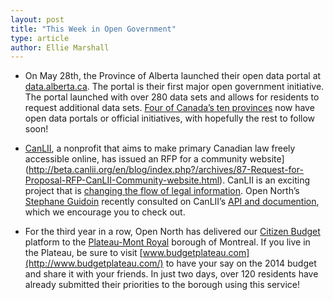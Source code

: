 ```yaml
---
layout: post
title: "This Week in Open Government"
type: article
author: Ellie Marshall
---
```

- On May 28th, the Province of Alberta launched their open data portal at [data.alberta.ca](http://data.alberta.ca/). The portal is their first major open government initiative. The portal launched with over 280 data sets and allows for residents to request additional data sets. [Four of Canada’s ten provinces](http://datalibre.ca/links-resources/) now have open data portals or official initiatives, with hopefully the rest to follow soon! 

- [CanLII](http://www.canlii.org/), a nonprofit that aims to make primary Canadian law freely accessible online, has issued an RFP for a community website](http://beta.canlii.org/en/blog/index.php?/archives/87-Request-for-Proposal-RFP-CanLII-Community-website.html). CanLII is an exciting project that is [changing the flow of legal information](http://www.slaw.ca/2013/04/03/how-canlii-can-respond-as-the-incremental-cost-of-primary-law-in-canada-moves-toward-zero/). Open North’s [Stephane Guidoin](http://www.opennorth.ca/team/) recently consulted on CanLII’s [API and documention](http://developer.canlii.org/docs), which we encourage you to check out.

- For the third year in a row, Open North has delivered our [Citizen Budget](http://citizenbudget.com/) platform to the [Plateau-Mont Royal](http://ville.montreal.qc.ca/portal/page?_pageid=7297,84229642&_dad=portal&_schema=PORTAL) borough of Montreal. If you live in the Plateau, be sure to visit [www.budgetplateau.com](http://www.budgetplateau.com/) to have your say on the 2014 budget and share it with your friends. In just two days, over 120 residents have already submitted their priorities to the borough using this service!